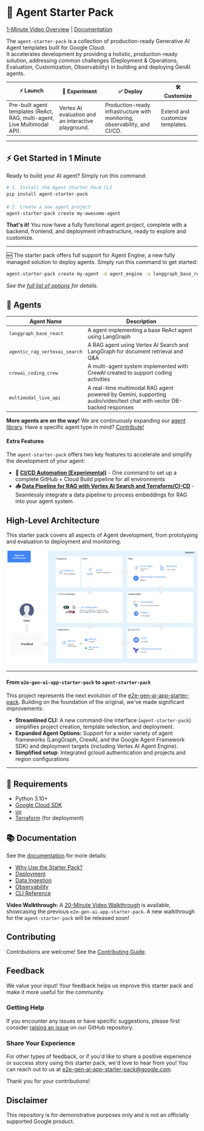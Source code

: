 # 🚀 Agent Starter Pack

[1-Minute Video Overview](https://youtu.be/jHt-ZVD660g) | [Documentation](./docs/README.md)


The `agent-starter-pack` is a collection of production-ready Generative AI Agent templates built for Google Cloud. <br>
It accelerates development by providing a holistic, production-ready solution, addressing common challenges (Deployment & Operations, Evaluation, Customization, Observability) in building and deploying GenAI agents.

| ⚡️ Launch | 🧪 Experiment  | ✅ Deploy | 🛠️ Customize |
|---|---|---|---|
| Pre-built agent templates (ReAct, RAG, multi-agent, Live Multimodal API). | Vertex AI evaluation and an interactive playground. | Production-ready infrastructure with monitoring, observability, and CI/CD. | Extend and customize templates. |

---
 
## ⚡ Get Started in 1 Minute

Ready to build your AI agent? Simply run this command:

```bash
# 1. Install the Agent Starter Pack CLI
pip install agent-starter-pack

# 2. Create a new agent project
agent-starter-pack create my-awesome-agent
```

**That's it!** You now have a fully functional agent project, complete with a backend, frontend, and deployment infrastructure, ready to explore and customize.

---

 🆕 The starter pack offers full support for Agent Engine, a new fully managed solution to deploy agents. Simply run this command to get started:

```bash
agent-starter-pack create my-agent -d agent_engine -a langgraph_base_react
```


*See the [full list of options](docs/cli/create.md) for details.*

## 🤖 Agents

| Agent Name                  | Description                                                                                                                       |
|-----------------------------|-----------------------------------------------------------------------------------------------------------------------------------|
| `langgraph_base_react`      | A agent implementing a base ReAct agent using LangGraph |
| `agentic_rag_vertexai_search` | A RAG agent using Vertex AI Search and LangGraph for document retrieval and Q&A       |
| `crewai_coding_crew`       | A multi-agent system implemented with CrewAI created to support coding activities       |
| `multimodal_live_api`       | A real-time multimodal RAG agent powered by Gemini, supporting audio/video/text chat with vector DB-backed responses                       |

**More agents are on the way!** We are continuously expanding our [agent library](./agents/).  Have a specific agent type in mind?  [Contribute!](#contributing)


#### Extra Features

The `agent-starter-pack` offers two key features to accelerate and simplify the development of your agent:

- **🔄 [CI/CD Automation (Experimental)](docs/cli/setup_cicd.md)** - One command to set up a complete GitHub + Cloud Build pipeline for all environments
- **📥 [Data Pipeline for RAG with Vertex AI Search and Terraform/CI-CD](docs/data-ingestion.md)** - Seamlessly integrate a data pipeline to process embeddings for RAG into your agent system.


## High-Level Architecture

This starter pack covers all aspects of Agent development, from prototyping and evaluation to deployment and monitoring.

![High Level Architecture](docs/images/ags_high_level_architecture.png "Architecture")

---

#### From `e2e-gen-ai-app-starter-pack` to `agent-starter-pack`

This project represents the next evolution of the [e2e-gen-ai-app-starter-pack](goo.gle/e2e-gen-ai-app-starter-pack).  Building on the foundation of the original, we've made significant improvements:

*   **Streamlined CLI:**  A new command-line interface (`agent-starter-pack`) simplifies project creation, template selection, and deployment.
*   **Expanded Agent Options:**  Support for a wider variety of agent frameworks (LangGraph, CrewAI, and the Google Agent Framework SDK) and deployment targets (including Vertex AI Agent Engine).
*   **Simplified setup**: Integrated gcloud authentication and projects and region configurations

---

## 🔧 Requirements

- Python 3.10+
- [Google Cloud SDK](https://cloud.google.com/sdk/docs/install)
- [uv](https://github.com/astral-sh/uv)
- [Terraform](https://developer.hashicorp.com/terraform/downloads) (for deployment)


## 📚 Documentation
See the [documentation](docs/) for more details:

- [Why Use the Starter Pack?](docs/why_starter_pack.md)
- [Deployment](docs/deployment.md)
- [Data Ingestion](docs/data-ingestion.md)
- [Observability](docs/observability.md)
- [CLI Reference](docs/cli/README.md)

**Video Walkthrough:** A [20-Minute Video Walkthrough](https://youtu.be/kwRG7cnqSu0) is available, showcasing the previous `e2e-gen-ai-app-starter-pack`. A new walkthrough for the `agent-starter-pack` will be released soon!

## Contributing

Contributions are welcome! See the [Contributing Guide](CONTRIBUTING.md).

## Feedback

We value your input! Your feedback helps us improve this starter pack and make it more useful for the community.

### Getting Help

If you encounter any issues or have specific suggestions, please first consider [raising an issue](https://github.com/GoogleCloudPlatform/generative-ai/issues) on our GitHub repository.

### Share Your Experience

For other types of feedback, or if you'd like to share a positive experience or success story using this starter pack, we'd love to hear from you! You can reach out to us at <a href="mailto:e2e-gen-ai-app-starter-pack@google.com">e2e-gen-ai-app-starter-pack@google.com</a>.

Thank you for your contributions!

## Disclaimer

This repository is for demonstrative purposes only and is not an officially supported Google product.
